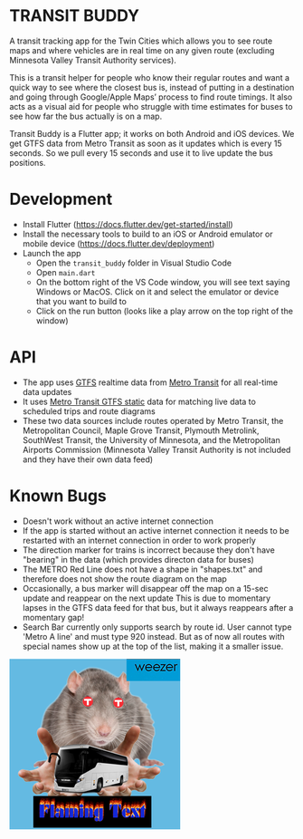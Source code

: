 # TRANSIT BUDDY

A transit tracking app for the Twin Cities which allows you to see route maps and where vehicles are in real time on any given route (excluding Minnesota Valley Transit Authority services).

This is a transit helper for people who know their regular routes and want a quick way to see where the closest bus is, instead of putting in a destination and going through Google/Apple Maps’ process to find route timings. It also acts as a visual aid for people who struggle with time estimates for buses to see how far the bus actually is on a map.

Transit Buddy is a Flutter app; it works on both Android and iOS devices. We get GTFS data from Metro Transit as soon as it updates which is every 15 seconds. So we pull every 15 seconds and use it to live update the bus positions.

# Development
- Install Flutter (https://docs.flutter.dev/get-started/install)
- Install the necessary tools to build to an iOS or Android emulator or mobile device (https://docs.flutter.dev/deployment)
- Launch the app
    - Open the `transit_buddy` folder in Visual Studio Code
    - Open `main.dart`
    - On the bottom right of the VS Code window, you will see text saying Windows or MacOS. Click on it and select the emulator or device that you want to build to
    - Click on the run button (looks like a play arrow on the top right of the window)

# API
- The app uses [GTFS](https://gtfs.org/) realtime data from [Metro Transit](https://svc.metrotransit.org/) for all real-time data updates
- It uses [Metro Transit GTFS static](https://svc.metrotransit.org/mtgtfs/gtfs.zip) data for matching live data to scheduled trips and route diagrams
- These two data sources include routes operated by Metro Transit, the Metropolitan Council, Maple Grove Transit, Plymouth Metrolink, SouthWest Transit, the University of Minnesota, and the Metropolitan Airports Commission (Minnesota Valley Transit Authority is not included and they have their own data feed)

# Known Bugs
- Doesn't work without an active internet connection
- If the app is started without an active internet connection it needs to be restarted with an internet connection in order to work properly
- The direction marker for trains is incorrect because they don't have "bearing" in the data (which provides directon data for buses)
- The METRO Red Line does not have a shape in "shapes.txt" and therefore does not show the route diagram on the map
- Occasionally, a bus marker will disappear off the map on a 15-sec update and reappear on the next update This is due to momentary lapses in the GTFS data feed for that bus, but it always reappears after a momentary gap!
- Search Bar currently only supports search by route id. User cannot type 'Metro A line' and must type 920 instead. But as of now all routes with special names show up at the top of the list, making it a smaller issue.

![A horrifying image of a Satanic Transit Rat straddling a bus that says Weezer](assets/alt_icon.png)